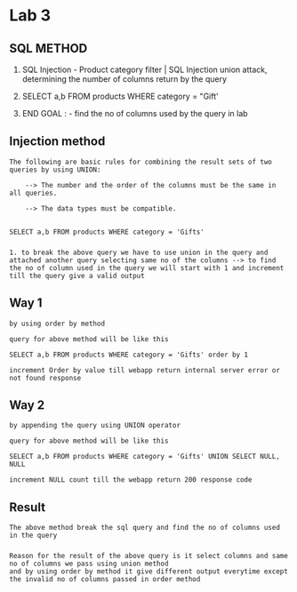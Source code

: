 # Lab 3
## SQL METHOD
1. SQL Injection - Product category filter  | SQL Injection union attack, determining the number of columns return by the query 

2. SELECT a,b FROM products WHERE category = "Gift'

3. END GOAL : - find the no of columns used by the query in lab

## Injection method 

 
    The following are basic rules for combining the result sets of two queries by using UNION:

        --> The number and the order of the columns must be the same in all queries.

        --> The data types must be compatible.


    SELECT a,b FROM products WHERE category = 'Gifts' 

 ###
    1. to break the above query we have to use union in the query and attached another query selecting same no of the columns --> to find the no of column used in the query we will start with 1 and increment till the query give a valid output 
## Way 1 
    by using order by method

    query for above method will be like this 

    SELECT a,b FROM products WHERE category = 'Gifts' order by 1

    increment Order by value till webapp return internal server error or not found response 

## Way 2 
    by appending the query using UNION operator

    query for above method will be like this 

    SELECT a,b FROM products WHERE category = 'Gifts' UNION SELECT NULL, NULL 

    increment NULL count till the webapp return 200 response code 

## Result 
    The above method break the sql query and find the no of columns used in the query

 ###
    Reason for the result of the above query is it select columns and same no of columns we pass using union method 
    and by using order by method it give different output everytime except the invalid no of columns passed in order method 